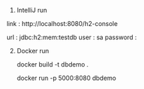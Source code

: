 1. IntelliJ run

link : http://localhost:8080/h2-console

url : jdbc:h2:mem:testdb
user : sa
password :

2. Docker run

    docker build -t dbdemo .
 
    docker run -p 5000:8080 dbdemo
